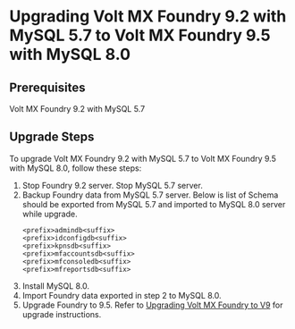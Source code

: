                           


Upgrading Volt MX Foundry 9.2 with MySQL 5.7 to Volt MX Foundry 9.5 with MySQL 8.0
==============================================================================

Prerequisites
-------------
Volt MX Foundry 9.2 with MySQL 5.7


Upgrade Steps
-------------
To upgrade Volt MX Foundry 9.2 with MySQL 5.7 to Volt MX Foundry 9.5 with MySQL 8.0, follow these steps:

1.  Stop Foundry 9.2 server. Stop MySQL 5.7 server.
2.  Backup Foundry data from MySQL 5.7 server. Below is list of Schema should be exported from MySQL 5.7 and imported to MySQL 8.0 server while upgrade. 
    ```
    <prefix>admindb<suffix>
    <prefix>idconfigdb<suffix>
    <prefix>kpnsdb<suffix>
    <prefix>mfaccountsdb<suffix>
    <prefix>mfconsoledb<suffix>
    <prefix>mfreportsdb<suffix>
    ```
3.  Install MySQL 8.0.        
4.  Import Foundry data exported in step 2 to MySQL 8.0.    
5.  Upgrade Foundry to 9.5. Refer to [Upgrading Volt MX Foundry to V9](Upgrading_VoltMX_Foundry_SP1.html) for upgrade instructions.